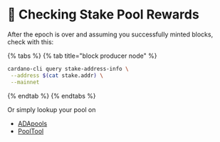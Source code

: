 # :cake: Checking Stake Pool Rewards

After the epoch is over and assuming you successfully minted blocks, check with this:

{% tabs %}
{% tab title="block producer node" %}
```bash
cardano-cli query stake-address-info \
 --address $(cat stake.addr) \
 --mainnet
```
{% endtab %}
{% endtabs %}

Or simply lookup your pool on

* [ADApools](https://adapools.org)
* [PoolTool](https://pooltool.io)
